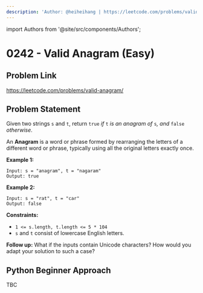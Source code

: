 ```yaml
---
description: 'Author: @heiheihang | https://leetcode.com/problems/valid-anagram/'
---
```


import Authors from '@site/src/components/Authors';

# 0242 - Valid Anagram (Easy)

## Problem Link

https://leetcode.com/problems/valid-anagram/

## Problem Statement

Given two strings `s` and `t`, return `true` _if_ `t` _is an anagram of_ `s`_, and_ `false` _otherwise_.

An **Anagram** is a word or phrase formed by rearranging the letters of a different word or phrase, typically using all the original letters exactly once.

&#x20;

**Example 1:**

```
Input: s = "anagram", t = "nagaram"
Output: true
```

**Example 2:**

```
Input: s = "rat", t = "car"
Output: false
```

**Constraints:**

* `1 <= s.length, t.length <= 5 * 104`
* `s` and `t` consist of lowercase English letters.

**Follow up:** What if the inputs contain Unicode characters? How would you adapt your solution to such a case?

## Python Beginner Approach

TBC